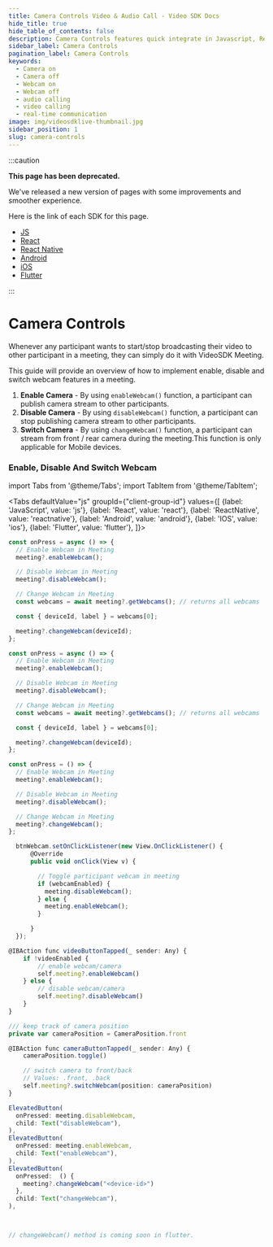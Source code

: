 ```yaml
---
title: Camera Controls Video & Audio Call - Video SDK Docs
hide_title: true
hide_table_of_contents: false
description: Camera Controls features quick integrate in Javascript, React JS, Android, IOS, React Native, Flutter with Video SDK to add live video & audio conferencing to your applications.
sidebar_label: Camera Controls
pagination_label: Camera Controls
keywords:
  - Camera on
  - Camera off
  - Webcam on
  - Webcam off
  - audio calling
  - video calling
  - real-time communication
image: img/videosdklive-thumbnail.jpg
sidebar_position: 1
slug: camera-controls
---
```


:::caution

**This page has been deprecated.**

We've released a new version of pages with some improvements and smoother experience.

Here is the link of each SDK for this page.

- [JS](/javascript/guide/video-and-audio-calling-api-sdk/features/camera-controls)
- [React](/react/guide/video-and-audio-calling-api-sdk/features/camera-controls)
- [React Native](/react-native/guide/video-and-audio-calling-api-sdk/features/camera-controls)
- [Android](/android/guide/video-and-audio-calling-api-sdk/features/camera-controls)
- [iOS](/ios/guide/video-and-audio-calling-api-sdk/features/camera-controls)
- [Flutter](/flutter/guide/video-and-audio-calling-api-sdk/features/camera-controls)

:::

# Camera Controls

Whenever any participant wants to start/stop broadcasting their video to other participant in a meeting, they can simply do it with VideoSDK Meeting.

This guide will provide an overview of how to implement enable, disable and switch webcam features in a meeting.

1. **Enable Camera** - By using `enableWebcam()` function, a participant can publish camera stream to other participants.
2. **Disable Camera** - By using `disableWebcam()` function, a participant can stop publishing camera stream to other participants.
3. **Switch Camera** - By using `changeWebcam()` function, a participant can stream from front / rear camera during the meeting.This function is only applicable for Mobile devices.

### Enable, Disable And Switch Webcam

import Tabs from '@theme/Tabs';
import TabItem from '@theme/TabItem';

<Tabs
defaultValue="js"
groupId={"client-group-id"}
values={[
{label: 'JavaScript', value: 'js'},
{label: 'React', value: 'react'},
{label: 'ReactNative', value: 'reactnative'},
{label: 'Android', value: 'android'},
{label: 'IOS', value: 'ios'},
{label: 'Flutter', value: 'flutter'},
]}>
<TabItem value="js">

```js
const onPress = async () => {
  // Enable Webcam in Meeting
  meeting?.enableWebcam();

  // Disable Webcam in Meeting
  meeting?.disableWebcam();

  // Change Webcam in Meeting
  const webcams = await meeting?.getWebcams(); // returns all webcams

  const { deviceId, label } = webcams[0];

  meeting?.changeWebcam(deviceId);
};
```

</TabItem>
<TabItem value="react">

```js
const onPress = async () => {
  // Enable Webcam in Meeting
  meeting?.enableWebcam();

  // Disable Webcam in Meeting
  meeting?.disableWebcam();

  // Change Webcam in Meeting
  const webcams = await meeting?.getWebcams(); // returns all webcams

  const { deviceId, label } = webcams[0];

  meeting?.changeWebcam(deviceId);
};
```

</TabItem>
<TabItem value="reactnative">

```js
const onPress = () => {
  // Enable Webcam in Meeting
  meeting?.enableWebcam();

  // Disable Webcam in Meeting
  meeting?.disableWebcam();

  // Change Webcam in Meeting
  meeting?.changeWebcam();
};
```

</TabItem>
<TabItem value="android">

```js
  btnWebcam.setOnClickListener(new View.OnClickListener() {
      @Override
      public void onClick(View v) {

        // Toggle participant webcam in meeting
        if (webcamEnabled) {
          meeting.disableWebcam();
        } else {
          meeting.enableWebcam();
        }

      }
  });
```

</TabItem>
<TabItem value="ios">

```js
@IBAction func videoButtonTapped(_ sender: Any) {
    if !videoEnabled {
        // enable webcam/camera
        self.meeting?.enableWebcam()
    } else {
        // disable webcam/camera
        self.meeting?.disableWebcam()
    }
}

/// keep track of camera position
private var cameraPosition = CameraPosition.front

@IBAction func cameraButtonTapped(_ sender: Any) {
    cameraPosition.toggle()

    // switch camera to front/back
    // Values: .front, .back
    self.meeting?.switchWebcam(position: cameraPosition)
}
```

</TabItem>
<TabItem value="flutter">

```js
ElevatedButton(
  onPressed: meeting.disableWebcam,
  child: Text("disableWebcam"),
),
ElevatedButton(
  onPressed: meeting.enableWebcam,
  child: Text("enableWebcam"),
),
ElevatedButton(
  onPressed:  () {
    meeting?.changeWebcam("<device-id>")
  },
  child: Text("changeWebcam"),
),



// changeWebcam() method is coming soon in flutter.
```

</TabItem>
</Tabs>
